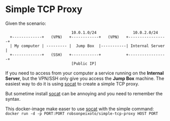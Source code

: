 # Simple TCP Proxy

Given the scenario:


```
                             10.0.1.0/24                10.0.2.0/24
  +-------------+   (VPN)   +------------+   (VPN)   +-----------------+
  | My computer | --------- |  Jump Box  |-----------| Internal Server |
  +-------------+   (SSH)   +------------+           +-----------------+
                             [Public IP]
```

If you need to access from your computer a service running on the **Internal Server**,
but the VPN/SSH only give you access the **Jump Box** machine. The easiest way to do
it is using [socat](http://www.dest-unreach.org/socat/) to create a simple TCP proxy.

But sometime install [socat](http://www.dest-unreach.org/socat/) can be annoying and
you need to remember the syntax.

This docker-image make easer to use [socat](http://www.dest-unreach.org/socat/)
with the simple command: `docker run -d -p PORT:PORT robsonpeixoto/simple-tcp-proxy HOST PORT`

